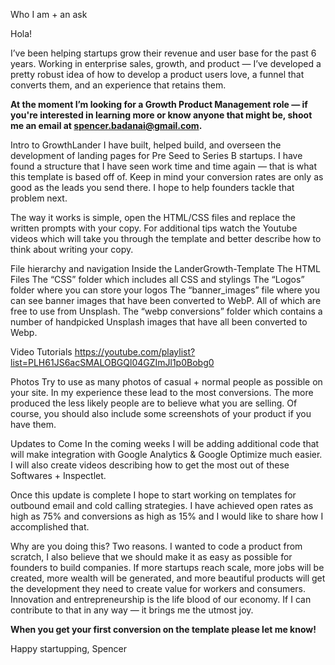 Who I am + an ask

Hola!

I’ve been helping startups grow their revenue and user base for the past 6 years. Working in enterprise sales, growth, and product — I’ve developed a pretty robust idea of how to develop a product users love, a funnel that converts them, and an experience that retains them.

**At the moment I’m looking for a Growth Product Management role — if you're interested in learning more or know anyone that might be, shoot me an email at spencer.badanai@gmail.com.**

Intro to GrowthLander
I have built, helped build, and overseen the development of landing pages for Pre Seed to Series B startups. I have found a structure that I have seen work time and time again — that is what this template is based off of. Keep in mind your conversion rates are only as good as the leads you send there. I hope to help founders tackle that problem next.  

The way it works is simple, open the HTML/CSS files and replace the written prompts with your copy. For additional tips watch the Youtube videos which will take you through the template and better describe how to think about writing your copy.

File hierarchy and navigation
Inside the LanderGrowth-Template
The HTML Files
The “CSS” folder which includes all CSS and stylings
The “Logos” folder where you can store your logos
The “banner_images” file where you can see banner images that have been converted to WebP. All of which are free to use from Unsplash. 
The “webp conversions” folder which contains a number of handpicked Unsplash images that have all been converted to Webp.

Video Tutorials
https://youtube.com/playlist?list=PLH61JS6acSMALOBGQl04GZImJl1p0Bobg0

Photos
Try to use as many photos of casual + normal people as possible on your site. In my experience these lead to the most conversions. The more produced the less likely people are to believe what you are selling. Of course, you should also include some screenshots of your product if you have them.

Updates to Come
In the coming weeks I will be adding additional code that will make integration with Google Analytics & Google Optimize much easier. I will also create videos describing how to get the most out of these Softwares + Inspectlet. 

Once this update is complete I hope to start working on templates for outbound email and cold calling strategies. I have achieved open rates as high as 75% and conversions as high as 15% and I would like to share how I accomplished that. 

Why are you doing this?
Two reasons. I wanted to code a product from scratch, I also believe that we should make it as easy as possible for founders to build companies. If more startups reach scale, more jobs will be created, more wealth will be generated, and more beautiful products will get the development they need to create value for workers and consumers. Innovation and entrepreneurship is the life blood of our economy. If I can contribute to that in any way — it brings me the utmost joy.

**When you get your first conversion on the template please let me know!**

Happy startupping,
Spencer
